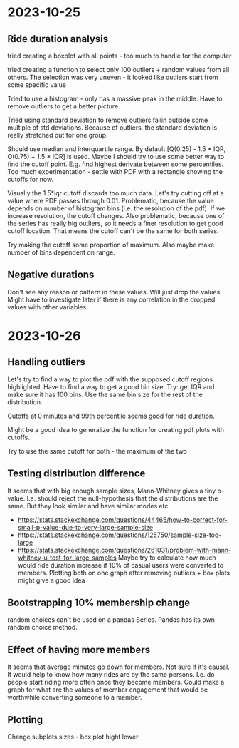 # 2023-10-25
## Ride duration analysis
tried creating a boxplot with all points - too much to handle for the computer

tried creating a function to select only 100 outliers + random values from all others.
The selection was very uneven - it looked like outliers start from some specific value

Tried to use a histogram - only has a massive peak in the middle. Have to remove outliers to get a better picture.

Tried using standard deviation to remove outliers fallin outside some multiple of std deviations.
Because of outliers, the standard deviation is really stretched out for one group.

Should use median and interquartile range. By default [Q(0.25) - 1.5 * IQR, Q(0.75) + 1.5 * IQR]  is used.
Maybe I should try to use some better way to find the cutoff point. E.g. find highest derivate between some percentiles.
Too much experimentation - settle with PDF with a rectangle showing the cutoffs for now.

Visually the 1.5*iqr cutoff discards too much data. Let's try cutting off at a value where PDF passes through 0.01.
Problematic, because the value depends on number of histogram bins (i.e. the resolution of the pdf).
If we increase resolution, the cutoff changes.
Also problematic, because one of the series has really big outliers, so it needs a finer resolution to get good cutoff location.
That means the cutoff can't be the same for both series.

Try making the cutoff some proportion of maximum. Also maybe make number of bins dependent on range.

## Negative durations
Don't see any reason or pattern in these values. Will just drop the values.
Might have to investigate later if there is any correlation in the dropped values with other variables.


# 2023-10-26
## Handling outliers
Let's try to find a way to plot the pdf with the supposed cutoff regions highlighted.
Have to find a way to get a good bin size. Try: get IQR and make sure it has 100 bins. Use the same bin size for the rest of the distribution.

Cutoffs at 0 minutes and 99th percentile seems good for ride duration.

Might be a good idea to generalize the function for creating pdf plots with cutoffs.

Try to use the same cutoff for both - the maximum of the two

## Testing distribution difference
It seems that with big enough sample sizes, Mann-Whitney gives a tiny p-value.
I.e. should reject the null-hypothesis that the distributions are the same.
But they look similar and have similar modes etc.
- https://stats.stackexchange.com/questions/44465/how-to-correct-for-small-p-value-due-to-very-large-sample-size
- https://stats.stackexchange.com/questions/125750/sample-size-too-large
- https://stats.stackexchange.com/questions/261031/problem-with-mann-whitney-u-test-for-large-samples
Maybe try to calculate how much would ride duration increase if 10% of casual users were converted to members.
Plotting both on one graph after removing outliers + box plots might give a good idea

## Bootstrapping 10% membership change
random.choices can't be used on a pandas Series. Pandas has its own random choice method.

## Effect of having more members
It seems that average minutes go down for members. Not sure if it's causal.
It would help to know how many rides are by the same persons. I.e. do people start riding more often once they become members.
Could make a graph for what are the values of member engagement that would be worthwhile converting someone to a member.

## Plotting
Change subplots sizes - box plot hight lower
